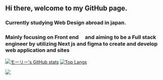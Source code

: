 ## Hi there, welcome to my GitHub page.
### Currently studying Web Design abroad in japan.
### Mainly focusing on Front end 　and aiming to be a Full stack engineer by utilizing Next js and figma to create and develop web application and sites

[![モーリー's GitHub stats](https://github-readme-stats.vercel.app/api?username=jasmix555&theme=apprentice&show__icons=true)](https://github.com/jasmix555/github-readme-stats) 
[![Top Langs](https://github-readme-stats.vercel.app/api/top-langs/?username=jasmix555&theme=apprentice&show__icons=true&layout=compact)](https://github.com/jasmix555/github-readme-stats) 

[![](http://github-profile-summary-cards.vercel.app/api/cards/profile-details?username=jasmix555&theme=apprentice&show)](https://github.com/vn7n24fzkq/github-profile-summary-cards)
